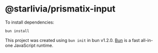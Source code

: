 # @starlivia/prismatix-input

To install dependencies:

```bash
bun install
```

This project was created using `bun init` in bun v1.2.0. [Bun](https://bun.sh) is a fast all-in-one JavaScript runtime.
